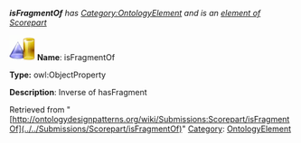 ___isFragmentOf__ has [Category:OntologyElement](../../Category/OntologyElement "Category:OntologyElement") and is an [element of](../../Property/ElementOf "Property:ElementOf") [Scorepart](../../Submissions/Scorepart "Submissions:Scorepart")_


  




[![ObjectProperty](../../images/thumb/c/c3/ObjectProperty.gif/45px-ObjectProperty.gif)](../../Image/ObjectProperty.gif "ObjectProperty")
__Name__: isFragmentOf 


__Type:__ owl:ObjectProperty 


__Description__: Inverse of hasFragment 





Retrieved from "[http://ontologydesignpatterns.org/wiki/Submissions:Scorepart/isFragmentOf](../../Submissions/Scorepart/isFragmentOf)"
 [Category](http://ontologydesignpatterns.org/wiki/Special:Categories "Special:Categories"): [OntologyElement](../../Category/OntologyElement "Category:OntologyElement")
